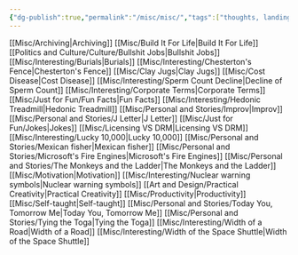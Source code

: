 ```yaml
---
{"dg-publish":true,"permalink":"/misc/misc/","tags":["thoughts, landing, misc"],"noteIcon":""}
---
```



[[Misc/Archiving\|Archiving]]
[[Misc/Build It For Life\|Build It For Life]]
[[Politics and Culture/Culture/Bullshit Jobs\|Bullshit Jobs]]
[[Misc/Interesting/Burials\|Burials]]
[[Misc/Interesting/Chesterton's Fence\|Chesterton's Fence]]
[[Misc/Clay Jugs\|Clay Jugs]]
[[Misc/Cost Disease\|Cost Disease]]
[[Misc/Interesting/Sperm Count Decline\|Decline of Sperm Count]]
[[Misc/Interesting/Corporate Terms\|Corporate Terms]]
[[Misc/Just for Fun/Fun Facts\|Fun Facts]]
[[Misc/Interesting/Hedonic Treadmill\|Hedonic Treadmill]]
[[Misc/Personal and Stories/Improv\|Improv]]
[[Misc/Personal and Stories/J Letter\|J Letter]]
[[Misc/Just for Fun/Jokes\|Jokes]]
[[Misc/Licensing VS DRM\|Licensing VS DRM]]
[[Misc/Interesting/Lucky 10,000\|Lucky 10,000]]
[[Misc/Personal and Stories/Mexican fisher\|Mexican fisher]]
[[Misc/Personal and Stories/Microsoft's Fire Engines\|Microsoft's Fire Engines]]
[[Misc/Personal and Stories/The Monkeys and the Ladder\|The Monkeys and the Ladder]]
[[Misc/Motivation\|Motivation]]
[[Misc/Interesting/Nuclear warning symbols\|Nuclear warning symbols]]
[[Art and Design/Practical Creativity\|Practical Creativity]]
[[Misc/Productivity\|Productivity]]
[[Misc/Self-taught\|Self-taught]]
[[Misc/Personal and Stories/Today You, Tomorrow Me\|Today You, Tomorrow Me]]
[[Misc/Personal and Stories/Tying the Toga\|Tying the Toga]]
[[Misc/Interesting/Width of a Road\|Width of a Road]]
[[Misc/Interesting/Width of the Space Shuttle\|Width of the Space Shuttle]]